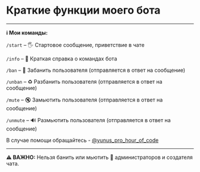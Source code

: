 # Краткие функции моего бота

---

**ℹ️ Мои команды:**

```/start``` – 🖐 Стартовое сообщение, приветствие в чате  

```/info``` – 📖 Краткая справка о командах бота  

```/ban``` – 🔨 Забанить пользователя (отправляется в ответ на сообщение)

```/unban``` – ♻️ Разбанить пользователя (отправляется в ответ на сообщение) 

```/mute``` – 🔇 Замьютить пользователя (отправляется в ответ на сообщение) 

```/unmute``` – 🔊 Размьютить пользователя (отправляется в ответ на сообщение)

В случае помощи обращайтесь - [@yunus_pro_hour_of_code](https://web.telegram.org/a/#6475466684)

---
                 
**⚠️ ВАЖНО:** Нельзя банить или мьютить 👑 администраторов и создателя чата.
